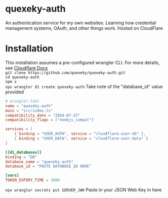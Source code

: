 # quexeky-auth
An authentication service for my own websites. Learning how credential management systems,
OAuth, and other things work. Hosted on CloudFlare

# Installation
This installation assumes a pre-configured wrangler CLI. For more details, see 
[Cloudflare Docs](https://developers.cloudflare.com/workers/wrangler/install-and-update/) \
```git clone https://github.com/quexeky/quexeky-auth.git``` \
```cd quexeky-auth``` \
```npm i``` \
```npx wrangler d1 create quexeky-auth```
Take note of the "database_id" value provided
```toml
# wrangler.toml
name = "quexeky-auth"
main = "src/index.ts"
compatibility_date = "2024-07-25"
compatibility_flags = ["nodejs_compat"]

services = [
    { binding = "USER_AUTH", service = "cloudflare-user-db" },
    { binding = "USER_DATA", service = "cloudflare-user-data" }
]

[[d1_databases]]
binding = "DB"
database_name = "quexeky-auth"
database_id = "PASTE DATABASE_ID HERE"

[vars]
TOKEN_EXPIRY_TIME = 3600
```
```npx wrangler secrets put SERVER_JWK```
Paste in your JSON Web Key in here